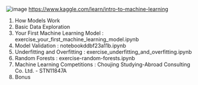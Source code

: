 ![image](https://user-images.githubusercontent.com/54256479/129131305-0fc57674-b6af-4a39-9289-15e2878892ab.png)
https://www.kaggle.com/learn/intro-to-machine-learning
1. How Models Work
2. Basic Data Exploration
3. Your First Machine Learning Model : exercise_your_first_machine_learning_model.ipynb
4. Model Validation : notebookddbf23a11b.ipynb
5. Underfitting and Overfitting : exercise_underfitting_and_overfitting.ipynb
6. Random Forests : exercise-random-forests.ipynb
7. Machine Learning Competitions : Choujing Studying-Abroad Consulting Co. Ltd. - STN11847A
8. Bonus
